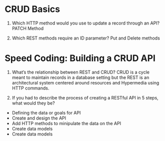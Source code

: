 # CRUD Basics
1. Which HTTP method would you use to update a record through an API?
PATCH Method

2. Which REST methods require an ID parameter?
Put and Delete methods

# Speed Coding: Building a CRUD API
1. What’s the relationship between REST and CRUD?
CRUD is a cycle meant to maintain records in a database setting but the REST is an architectural system centered around resources and Hypermedia using HTTP commands.

2. If you had to describe the process of creating a RESTful API in 5 steps, what would they be?

<ul>
<li>Defining the data or goals for API
</li>
<li>Create and design the API</li>
<li>Add HTTP methods to minipulate the data on the API</li>
<li>Create data models</li>
<li>Create data models</li></ul>